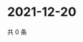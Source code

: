 # 2021-12-20

共 0 条

<!-- BEGIN WEIBO -->
<!-- 最后更新时间 Mon Dec 20 2021 16:00:46 GMT+0800 (China Standard Time) -->

<!-- END WEIBO -->

